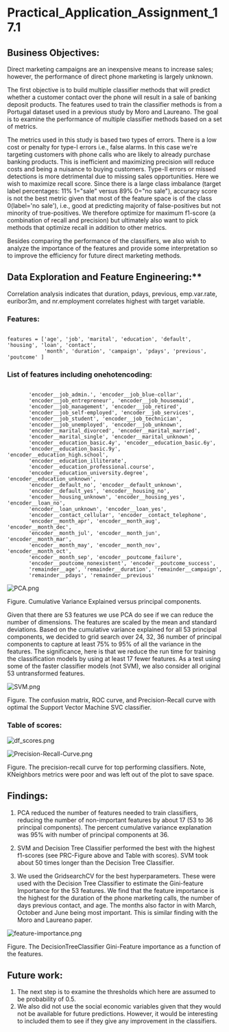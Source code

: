 # Practical_Application_Assignment_17.1


## Business Objectives:

Direct marketing campaigns are an inexpensive means to increase sales; however, the performance of direct phone marketing is largely unknown. 

The first objective is to build multiple classifier methods that will predict whether a customer contact over the phone will result in a sale of banking deposit products. The features used to train the classifier methods is from a Portugal dataset used in a previous study by Moro and Laureano. The goal is to examine the performance of multiple classifier methods based on a set of metrics.

The metrics used in this study is based two types of errors. There is a low cost or penalty for type-I errors i.e., false alarms. In this case we're targeting customers with phone calls who are likely to already purchase banking products.  This is inefficient and maximizing precision will reduce costs and being a nuisance to buying customers.  Type-II errors or missed detections is more detrimental due to missing sales opportunities. Here we wish to maximize recall score. Since there is a large class imbalance (target label percentages: 11% 1="sale" versus 89% 0="no sale"), accuracy score is not the best metric given that most of the feature space is of the class 0(label='no sale'), i.e., good at predicting majority of false-positives but not minority of true-positives. We therefore optimize for maximum f1-score (a combination of recall and precision) but ultimately also want to pick methods that optimize recall in addition to other metrics.

Besides comparing the performance of the classifiers, we also wish to analyze the importance of the features and provide some interpretation so to improve the efficiency for future direct marketing methods.

## Data Exploration and Feature Engineering:**

Correlation analysis indicates that duration, pdays, previous, emp.var.rate, euribor3m, and nr.employment correlates highest with target variable. 

### Features:

<P>
<code>
features = ['age', 'job', 'marital', 'education', 'default', 'housing', 'loan', 'contact', 
            'month', 'duration', 'campaign', 'pdays', 'previous', 'poutcome' ]
</code>
</P>

### List of features including onehotencoding:

<code>
       'encoder__job_admin.', 'encoder__job_blue-collar',
       'encoder__job_entrepreneur', 'encoder__job_housemaid',
       'encoder__job_management', 'encoder__job_retired',
       'encoder__job_self-employed', 'encoder__job_services',
       'encoder__job_student', 'encoder__job_technician',
       'encoder__job_unemployed', 'encoder__job_unknown',
       'encoder__marital_divorced', 'encoder__marital_married',
       'encoder__marital_single', 'encoder__marital_unknown',
       'encoder__education_basic.4y', 'encoder__education_basic.6y',
       'encoder__education_basic.9y', 'encoder__education_high.school',
       'encoder__education_illiterate',
       'encoder__education_professional.course',
       'encoder__education_university.degree', 'encoder__education_unknown',
       'encoder__default_no', 'encoder__default_unknown',
       'encoder__default_yes', 'encoder__housing_no',
       'encoder__housing_unknown', 'encoder__housing_yes', 'encoder__loan_no',
       'encoder__loan_unknown', 'encoder__loan_yes',
       'encoder__contact_cellular', 'encoder__contact_telephone',
       'encoder__month_apr', 'encoder__month_aug', 'encoder__month_dec',
       'encoder__month_jul', 'encoder__month_jun', 'encoder__month_mar',
       'encoder__month_may', 'encoder__month_nov', 'encoder__month_oct',
       'encoder__month_sep', 'encoder__poutcome_failure',
       'encoder__poutcome_nonexistent', 'encoder__poutcome_success',
       'remainder__age', 'remainder__duration', 'remainder__campaign',
       'remainder__pdays', 'remainder__previous'
</code>

![PCA.png](./PCA.png)

Figure. Cumulative Variance Explained versus principal components. 

Given that there are 53 features we use PCA do see if we can reduce the number of dimensions. The features are scaled by the mean and standard deviations. Based on the cumulative variance explained for all 53 principal components, we decided to grid search over 24, 32, 36 number of principal components to capture at least 75% to 95% of all the variance in the features. The significance, here is that we reduce the run time for training the classification models by using at least 17 fewer features.  As a test using some of the faster classifier models (not SVM), we also consider all original 53 untransformed features.

![SVM.png](./SVM.png)

Figure. The confusion matrix, ROC curve, and Precision-Recall curve with optimal the Support Vector Machine SVC classifier. 

### Table of scores: 

![df_scores.png](./df_scores.png)


![Precision-Recall-Curve.png](Precision-Recall-Curve.png)

Figure. The precision-recall curve for top performing classifiers.  Note, KNeighbors metrics were poor and was left out of the plot to save space. 

## Findings:

1. PCA reduced the number of features needed to train classifiers, reducing the number of non-important features by about 17 (53 to 36 principal components). The percent cumulative variance explanation was 95% with number of principal components at 36. 


2. SVM and Decision Tree Classifier performed the best with the highest f1-scores (see PRC-Figure above and Table with scores). SVM took about 50 times longer than the Decision Tree Classifier. 


3. We used the GridsearchCV for the best hyperparameters. These were used with the Decision Tree Classifier to estimate the Gini-feature Importance for the 53 features.  We find that the feature importance is the highest for the duration of the phone marketing calls, the number of days previous contact, and age. The months also factor in with March, October and June being most important. This is similar finding with the Moro and Laureano paper. 

![feature-importance.png](feature-importance.png)

Figure. The DecisionTreeClassifier Gini-Feature importance as a function of the features. 

## Future work:
1. The next step is to examine the thresholds which here are assumed to be probability of 0.5. 
2. We also did not use the social economic variables given that they would not be available for future predictions.  However, it would be interesting to included them to see if they give any improvement in the classifiers.
